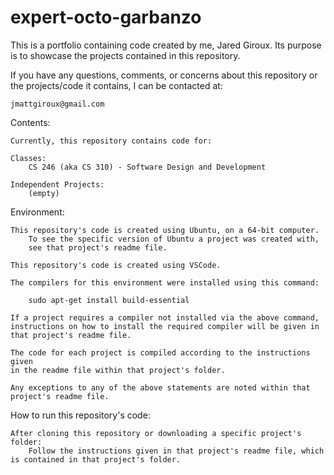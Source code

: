 # expert-octo-garbanzo

This is a portfolio containing code created by me, Jared Giroux.
Its purpose is to showcase the projects contained in this repository.

If you have any questions, comments, or concerns about this repository or the projects/code it contains, 
I can be contacted at:

    jmattgiroux@gmail.com

Contents:

    Currently, this repository contains code for:

    Classes:
        CS 246 (aka CS 310) - Software Design and Development
        
    Independent Projects:
        (empty)
        
Environment:
    
    This repository's code is created using Ubuntu, on a 64-bit computer.
        To see the specific version of Ubuntu a project was created with, 
        see that project's readme file.
    
    This repository's code is created using VSCode.
    
    The compilers for this environment were installed using this command:
        
        sudo apt-get install build-essential
        
    If a project requires a compiler not installed via the above command,
    instructions on how to install the required compiler will be given in
    that project's readme file.
    
    The code for each project is compiled according to the instructions given 
    in the readme file within that project's folder.
        
    Any exceptions to any of the above statements are noted within that project's readme file.

How to run this repository's code:
    
    After cloning this repository or downloading a specific project's folder:
        Follow the instructions given in that project's readme file, which is contained in that project's folder.

